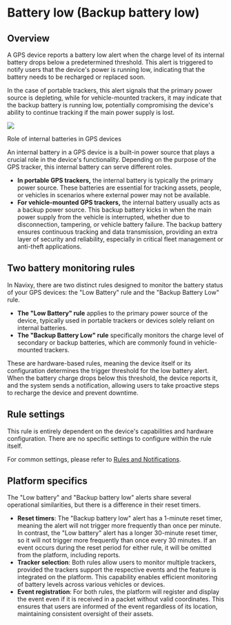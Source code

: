 # Battery low (Backup battery low)

## Overview

A GPS device reports a battery low alert when the charge level of its internal battery drops below a predetermined threshold. This alert is triggered to notify users that the device's power is running low, indicating that the battery needs to be recharged or replaced soon.

In the case of portable trackers, this alert signals that the primary power source is depleting, while for vehicle-mounted trackers, it may indicate that the backup battery is running low, potentially compromising the device's ability to continue tracking if the main power supply is lost.

![](https://squaregps.atlassian.net/wiki/images/icons/grey_arrow_down.png)

Role of internal batteries in GPS devices

An internal battery in a GPS device is a built-in power source that plays a crucial role in the device's functionality. Depending on the purpose of the GPS tracker, this internal battery can serve different roles.

* **In portable GPS trackers,** the internal battery is typically the primary power source. These batteries are essential for tracking assets, people, or vehicles in scenarios where external power may not be available.
* **For vehicle-mounted GPS trackers,** the internal battery usually acts as a backup power source. This backup battery kicks in when the main power supply from the vehicle is interrupted, whether due to disconnection, tampering, or vehicle battery failure. The backup battery ensures continuous tracking and data transmission, providing an extra layer of security and reliability, especially in critical fleet management or anti-theft applications.

## Two battery monitoring rules

In Navixy, there are two distinct rules designed to monitor the battery status of your GPS devices: the "Low Battery" rule and the "Backup Battery Low" rule.

* **The "Low Battery" rule** applies to the primary power source of the device, typically used in portable trackers or devices solely reliant on internal batteries.
* **The "Backup Battery Low" rule** specifically monitors the charge level of secondary or backup batteries, which are commonly found in vehicle-mounted trackers.

These are hardware-based rules, meaning the device itself or its configuration determines the trigger threshold for the low battery alert. When the battery charge drops below this threshold, the device reports it, and the system sends a notification, allowing users to take proactive steps to recharge the device and prevent downtime.

## Rule settings

This rule is entirely dependent on the device's capabilities and hardware configuration. There are no specific settings to configure within the rule itself.

For common settings, please refer to [Rules and Notifications](../../).

## Platform specifics

The "Low battery" and "Backup battery low" alerts share several operational similarities, but there is a difference in their reset timers.

* **Reset timers**: The "Backup battery low" alert has a 1-minute reset timer, meaning the alert will not trigger more frequently than once per minute. In contrast, the "Low battery" alert has a longer 30-minute reset timer, so it will not trigger more frequently than once every 30 minutes. If an event occurs during the reset period for either rule, it will be omitted from the platform, including reports.
* **Tracker selection**: Both rules allow users to monitor multiple trackers, provided the trackers support the respective events and the feature is integrated on the platform. This capability enables efficient monitoring of battery levels across various vehicles or devices.
* **Event registration**: For both rules, the platform will register and display the event even if it is received in a packet without valid coordinates. This ensures that users are informed of the event regardless of its location, maintaining consistent oversight of their assets.
